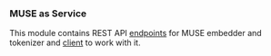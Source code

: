 ### MUSE as Service
This module contains REST API [endpoints](https://github.com/dayyass/muse_as_service/blob/main/muse_as_service/endpoints.py) for MUSE embedder and tokenizer and [client](https://github.com/dayyass/muse_as_service/blob/main/muse_as_service/client.py) to work with it.
